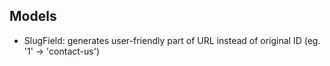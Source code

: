## Models
- SlugField: generates user-friendly part of URL instead of original ID (eg. '1' -> 'contact-us')


